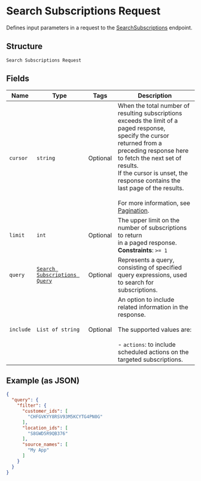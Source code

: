 
# Search Subscriptions Request

Defines input parameters in a request to the
[SearchSubscriptions](../../doc/api/subscriptions.md#search-subscriptions) endpoint.

## Structure

`Search Subscriptions Request`

## Fields

| Name | Type | Tags | Description |
|  --- | --- | --- | --- |
| `cursor` | `string` | Optional | When the total number of resulting subscriptions exceeds the limit of a paged response,<br>specify the cursor returned from a preceding response here to fetch the next set of results.<br>If the cursor is unset, the response contains the last page of the results.<br><br>For more information, see [Pagination](https://developer.squareup.com/docs/working-with-apis/pagination). |
| `limit` | `int` | Optional | The upper limit on the number of subscriptions to return<br>in a paged response.<br>**Constraints**: `>= 1` |
| `query` | [`Search Subscriptions Query`](../../doc/models/search-subscriptions-query.md) | Optional | Represents a query, consisting of specified query expressions, used to search for subscriptions. |
| `include` | `List of string` | Optional | An option to include related information in the response.<br><br>The supported values are:<br><br>- `actions`: to include scheduled actions on the targeted subscriptions. |

## Example (as JSON)

```json
{
  "query": {
    "filter": {
      "customer_ids": [
        "CHFGVKYY8RSV93M5KCYTG4PN0G"
      ],
      "location_ids": [
        "S8GWD5R9QB376"
      ],
      "source_names": [
        "My App"
      ]
    }
  }
}
```

